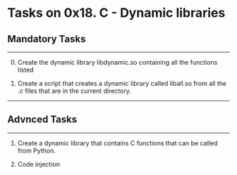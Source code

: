 # Tasks on 0x18. C - Dynamic libraries

## Mandatory Tasks

---

0. Create the dynamic library libdynamic.so containing all the functions listed

1. Create a script that creates a dynamic library called liball.so from all the .c files that are in the current directory.

---

## Advnced Tasks

---

1. Create a dynamic library that contains C functions that can be called from Python.

2. Code injection

